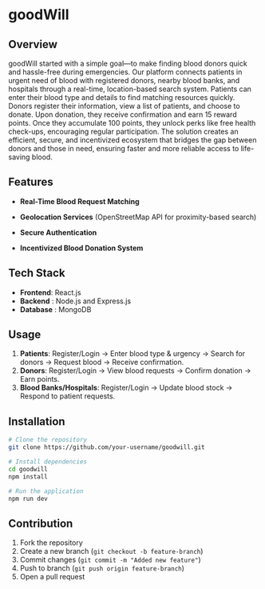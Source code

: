 # goodWill

## Overview
goodWill started with a simple goal—to make finding blood donors quick and hassle-free during emergencies. Our platform connects patients in urgent need of blood with registered donors, nearby blood banks, and hospitals through a real-time, location-based search system. Patients can enter their blood type and details to find matching resources quickly. Donors register their information, view a list of patients, and choose to donate. Upon donation, they receive confirmation and earn 15 reward points. Once they accumulate 100 points, they unlock perks like free health check-ups, encouraging regular participation. The solution creates an efficient, secure, and incentivized ecosystem that bridges the gap between donors and those in need, ensuring faster and more reliable access to life-saving blood.

## Features
- **Real-Time Blood Request Matching**
- **Geolocation Services** (OpenStreetMap API for proximity-based search)

- **Secure Authentication**

- **Incentivized Blood Donation System**

## Tech Stack
- **Frontend**: React.js
- **Backend** : Node.js and Express.js
- **Database** : MongoDB

## Usage
1. **Patients**: Register/Login → Enter blood type & urgency → Search for donors → Request blood → Receive confirmation.
2. **Donors**: Register/Login → View blood requests → Confirm donation → Earn points.
3. **Blood Banks/Hospitals**: Register/Login → Update blood stock → Respond to patient requests.

## Installation
```bash
# Clone the repository
git clone https://github.com/your-username/goodwill.git

# Install dependencies
cd goodwill
npm install

# Run the application
npm run dev
```

## Contribution
1. Fork the repository
2. Create a new branch (`git checkout -b feature-branch`)
3. Commit changes (`git commit -m "Added new feature"`)
4. Push to branch (`git push origin feature-branch`)
5. Open a pull request


